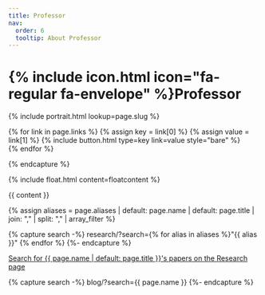 ```yaml
---
title: Professor
nav:
  order: 6
  tooltip: About Professor
---
```


# {% include icon.html icon="fa-regular fa-envelope" %}Professor

{% include portrait.html lookup=page.slug %}

<div>
  {% for link in page.links %}
    {% assign key = link[0] %}
    {% assign value = link[1] %}
    {% include button.html type=key link=value style="bare" %}<br>
  {% endfor %}
</div>

{% endcapture %}

{% include float.html content=floatcontent %}

{{ content }}

{% assign aliases = page.aliases
  | default: page.name
  | default: page.title
  | join: ","
  | split: ","
  | array_filter
%}

{% capture search -%}
  research/?search={% for alias in aliases %}"{{ alias }}" {% endfor %}
{%- endcapture %}

<p class="center">
  <a href="{{ search | relative_url | uri_escape }}">
    Search for {{ page.name | default: page.title }}'s papers on the Research page
  </a>
</p>

{% capture search -%}
  blog/?search={{ page.name }}
{%- endcapture %}
